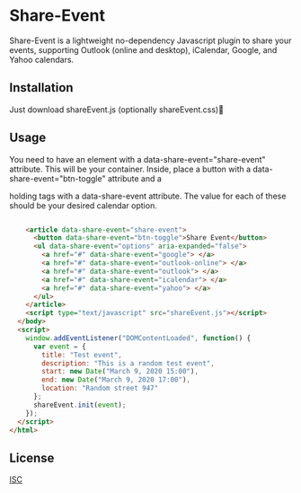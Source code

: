 # Share-Event

Share-Event is a lightweight no-dependency Javascript plugin to share your events, supporting Outlook (online and desktop), iCalendar, Google, and Yahoo calendars.

## Installation

Just download shareEvent.js (optionally shareEvent.css)🐣

## Usage

You need to have an element with a data-share-event="share-event" attribute. This will be your container.
Inside, place a button with a data-share-event="btn-toggle" attribute and a <ul data-share-event="options"></ul> holding <a> tags with a data-share-event attribute. The value for each of these should be your desired calendar option.

```html

    <article data-share-event="share-event">
      <button data-share-event="btn-toggle">Share Event</button>
      <ul data-share-event="options" aria-expanded="false">
        <a href="#" data-share-event="google"> </a>
        <a href="#" data-share-event="outlook-online"> </a>
        <a href="#" data-share-event="outlook"> </a>
        <a href="#" data-share-event="icalendar"> </a>
        <a href="#" data-share-event="yahoo"> </a>
      </ul>
    </article>
    <script type="text/javascript" src="shareEvent.js"></script>
  </body>
  <script>
    window.addEventListener("DOMContentLoaded", function() {
      var event = {
        title: "Test event",
        description: "This is a random test event",
        start: new Date("March 9, 2020 15:00"),
        end: new Date("March 9, 2020 17:00"),
        location: "Random street 947"
      };
      shareEvent.init(event);
    });
  </script>
</html>
```

## License

[ISC](https://choosealicense.com/licenses/isc/)
